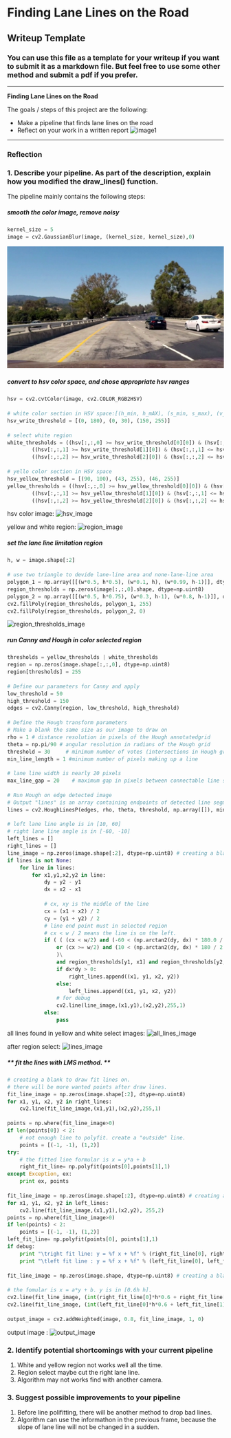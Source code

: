 # **Finding Lane Lines on the Road** 

## Writeup Template

### You can use this file as a template for your writeup if you want to submit it as a markdown file. But feel free to use some other method and submit a pdf if you prefer.

---

**Finding Lane Lines on the Road**

The goals / steps of this project are the following:
* Make a pipeline that finds lane lines on the road
* Reflect on your work in a written report
![image1](./examples/grayscale.jpg "Grayscale")

---

### Reflection

### 1. Describe your pipeline. As part of the description, explain how you modified the draw_lines() function.

The pipeline mainly contains the following steps:

##### **smooth the color image, remove noisy**
```python
kernel_size = 5
image = cv2.GaussianBlur(image, (kernel_size, kernel_size),0)
```
![origin_image](./test_images/challenge_107.jpg "origin image")

##### **convert to hsv color space, and chose appropriate hsv ranges**

```python
hsv = cv2.cvtColor(image, cv2.COLOR_RGB2HSV)

# white color section in HSV space:[(h_min, h_mAX), (s_min, s_max), (v_min, v_max)]
hsv_write_threshold = [(0, 180), (0, 30), (150, 255)]

# select white region
white_thresholds = ((hsv[:,:,0] >= hsv_write_threshold[0][0]) & (hsv[:,:,0] <= hsv_write_threshold[0][1])) & \
        ((hsv[:,:,1] >= hsv_write_threshold[1][0]) & (hsv[:,:,1] <= hsv_write_threshold[1][1])) & \
        ((hsv[:,:,2] >= hsv_write_threshold[2][0]) & (hsv[:,:,2] <= hsv_write_threshold[2][1]))

# yello color section in HSV space
hsv_yellow_threshold = [(90, 100), (43, 255), (46, 255)]
yellow_thresholds = ((hsv[:,:,0] >= hsv_yellow_threshold[0][0]) & (hsv[:,:,0] <= hsv_yellow_threshold[0][1])) & \
        ((hsv[:,:,1] >= hsv_yellow_threshold[1][0]) & (hsv[:,:,1] <= hsv_yellow_threshold[1][1])) & \
        ((hsv[:,:,2] >= hsv_yellow_threshold[2][0]) & (hsv[:,:,2] <= hsv_yellow_threshold[2][1]))
```
hsv color image:
![hsv_image](./challenge_107_hsv.jpg "hsv image")

yellow and white region:
![region_image](./challenge_107_region.jpg "region image")
##### **set the lane line limitation region**
```python
h, w = image.shape[:2]

# use two triangle to devide lane-line area and none-lane-line area
polygon_1 = np.array([[(w*0.5, h*0.5), (w*0.1, h), (w*0.99, h-1)]], dtype=np.int32)
region_thresholds = np.zeros(image[:,:,0].shape, dtype=np.uint8)
polygon_2 = np.array([[(w*0.5, h*0.75), (w*0.3, h-1), (w*0.8, h-1)]], dtype=np.int32)
cv2.fillPoly(region_thresholds, polygon_1, 255)
cv2.fillPoly(region_thresholds, polygon_2, 0)
```
![region_thresholds_image](./challenge_107_region_thresholds.jpg "lane line region image")

##### **run Canny and Hough in color selected region**
```python
thresholds = yellow_thresholds | white_thresholds   
region = np.zeros(image.shape[:,:,0], dtype=np.uint8)
region[thresholds] = 255

# Define our parameters for Canny and apply
low_threshold = 50
high_threshold = 150
edges = cv2.Canny(region, low_threshold, high_threshold)

# Define the Hough transform parameters
# Make a blank the same size as our image to draw on
rho = 1 # distance resolution in pixels of the Hough annotatedgrid
theta = np.pi/90 # angular resolution in radians of the Hough grid
threshold = 30     # minimum number of votes (intersections in Hough grid cell)
min_line_length = 1 #minimum number of pixels making up a line

# lane line width is nearly 20 pixels
max_line_gap = 20    # maximum gap in pixels between connectable line segments

# Run Hough on edge detected image
# Output "lines" is an array containing endpoints of detected line segments
lines = cv2.HoughLinesP(edges, rho, theta, threshold, np.array([]), min_line_length, max_line_gap)

# left lane line angle is in [10, 60]
# right lane line angle is in [-60, -10]
left_lines = []
right_lines = []
line_image = np.zeros(image.shape[:2], dtype=np.uint8) # creating a blank to draw lines on
if lines is not None:
    for line in lines:
        for x1,y1,x2,y2 in line:
            dy = y2 - y1
            dx = x2 - x1

            # cx, xy is the middle of the line
            cx = (x1 + x2) / 2
            cy = (y1 + y2) / 2
            # line end point must in selected region
            # cx < w / 2 means the line is on the left.
            if ( ( (cx < w/2) and (-60 < (np.arctan2(dy, dx) * 180.0 / 2 / np.pi) < -10)) \
                or (cx >= w/2) and (10 < (np.arctan2(dy, dx) * 180 / 2 / np.pi) < 60)\
                )\
                and region_thresholds[y1, x1] and region_thresholds[y2, x2]:
                if dx*dy > 0:
                    right_lines.append((x1, y1, x2, y2))
                else:
                    left_lines.append((x1, y1, x2, y2))
                # for debug
                cv2.line(line_image,(x1,y1),(x2,y2),255,1)
            else:
                pass
```
all lines found in yellow and white select images:
![all_lines_image](./challenge_107_all_lines.jpg "all lines image")

after region select:
![lines_image](./challenge_107_lines.jpg "lines image")
##### ** fit the lines with LMS method. **

```python
# creating a blank to draw fit lines on.
# there will be more wanted points after draw lines.
fit_line_image = np.zeros(image.shape[:2], dtype=np.uint8) 
for x1, y1, x2, y2 in right_lines:
    cv2.line(fit_line_image,(x1,y1),(x2,y2),255,1)

points = np.where(fit_line_image>0)
if len(points[0]) < 2:
    # not enough line to polyfit. create a "outside" line.
    points = [(-1, -1), (1,2)]
try:
    # the fitted line formular is x = y*a + b
    right_fit_line= np.polyfit(points[0],points[1],1)
except Exception, ex:
    print ex, points

fit_line_image = np.zeros(image.shape[:2], dtype=np.uint8) # creating a blank to draw lines on
for x1, y1, x2, y2 in left_lines:
    cv2.line(fit_line_image,(x1,y1),(x2,y2), 255,2)
points = np.where(fit_line_image>0)
if len(points) < 2:
    points = [(-1, -1), (1,2)]
left_fit_line= np.polyfit(points[0], points[1],1)
if debug:
    print "\tright fit line: y = %f x + %f" % (right_fit_line[0], right_fit_line[1])
    print "\tleft fit line : y = %f x + %f" % (left_fit_line[0], left_fit_line[1])

fit_line_image = np.zeros(image.shape, dtype=np.uint8) # creating a blank to draw lines on

# the fomular is x = a*y + b. y is in [0.6h h].
cv2.line(fit_line_image, (int(right_fit_line[0]*h*0.6 + right_fit_line[1]), int(h*0.6)), (int(right_fit_line[0]*h + right_fit_line[1]), h), (0, 0, 255), 10)
cv2.line(fit_line_image, (int(left_fit_line[0]*h*0.6 + left_fit_line[1]), int(h*0.6)), (int(left_fit_line[0]*h + left_fit_line[1]), h), (0, 0, 255), 10)

output_image = cv2.addWeighted(image, 0.8, fit_line_image, 1, 0)

```
output image :
![output_image](./challenge_107_output.jpg "output image")

### 2. Identify potential shortcomings with your current pipeline

1. White and yellow region not works well all the time.
2. Region select maybe cut the right lane line.
3. Algorithm may not works find with another camera.


### 3. Suggest possible improvements to your pipeline
1. Before line polifitting, there will be another method to drop bad lines.
2. Algorithm can use the informathon in the previous frame, because the slope of lane line will not be changed in a sudden.
